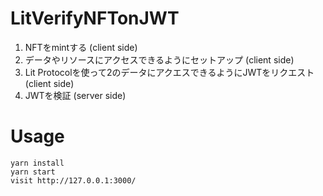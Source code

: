 # LitVerifyNFTonJWT

1. NFTをmintする (client side)
2. データやリソースにアクセスできるようにセットアップ (client side)
3. Lit Protocolを使って2のデータにアクエスできるようにJWTをリクエスト (client side)
4. JWTを検証 (server side)

# Usage
```
yarn install
yarn start
visit http://127.0.0.1:3000/
```

